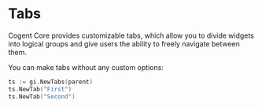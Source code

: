 # Tabs

Cogent Core provides customizable tabs, which allow you to divide widgets into logical groups and give users the ability to freely navigate between them.

You can make tabs without any custom options:

```Go
ts := gi.NewTabs(parent)
ts.NewTab("First")
ts.NewTab("Second")
```